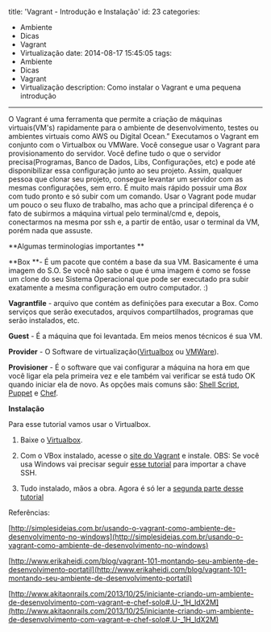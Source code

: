 title: 'Vagrant - Introdução e Instalação'
id: 23
categories:
  - Ambiente
  - Dicas
  - Vagrant
  - Virtualização
date: 2014-08-17 15:45:05
tags:
  - Ambiente
  - Dicas
  - Vagrant
  - Virtualização
description: Como instalar o Vagrant e uma pequena introdução
---

O Vagrant é uma ferramenta que permite a criação de máquinas virtuais(VM's) rapidamente para o ambiente de desenvolvimento, testes ou ambientes virtuais como AWS ou Digital Ocean.”<!--more-->
Executamos o Vagrant em conjunto com o Virtualbox ou VMWare. Você consegue usar o Vagrant para provisionamento do servidor. Você define tudo o que o servidor precisa(Programas, Banco de Dados, Libs, Configurações, etc) e pode até disponibilizar essa configuração junto ao seu projeto. Assim, qualquer pessoa que clonar seu projeto, consegue levantar um servidor com as mesmas configurações, sem erro.
É muito mais rápido possuir uma *Box* com tudo pronto e só subir com um comando.
Usar o Vagrant pode mudar um pouco o seu fluxo de trabalho, mas acho que a principal diferença é o fato de subirmos a máquina virtual pelo terminal/cmd e, depois, conectarmos na mesma por ssh e, a partir de então, usar o terminal da VM, porém nada que assuste.

**Algumas terminologias importantes **

**Box **- É um pacote que contém a base da sua VM. Basicamente é uma imagem do S.O. Se você não sabe o que é uma imagem é como se fosse um clone do seu Sistema Operacional que pode ser executado pra subir exatamente a mesma configuração em outro computador. :)

**Vagrantfile** - arquivo que contém as definições para executar a Box. Como serviços que serão executados, arquivos compartilhados, programas que serão instalados, etc.

**Guest** - É a máquina que foi levantada. Em meios menos técnicos é sua VM.

**Provider** - O Software de virtualização([Virtualbox](https://www.virtualbox.org) ou [VMWare](https://my.vmware.com/web/vmware/free)).

**Provisioner** - É o software que vai configurar a máquina na hora em que você ligar ela pela primeira vez e ele também vai verificar se está tudo OK quando iniciar ela de novo. As opções mais comuns são: [Shell Script](https://pt.wikipedia.org/wiki/Shell_script), [Puppet](https://puppetlabs.com/) e [Chef](https://www.chef.io/chef/).

**Instalação**

Para esse tutorial vamos usar o Virtualbox.

1. Baixe o [Virtualbox](https://www.virtualbox.org/wiki/Downloads "Download do Virtualbox").

2. Com o VBox instalado, acesse o [site do Vagrant](http://www.vagrantup.com/downloads.html "Vagrant") e instale.
OBS: Se você usa Windows vai precisar seguir [esse tutorial](/posts/vagrant-no-windows/) para importar a chave SSH.

3. Tudo instalado, mãos a obra. Agora é só ler a [segunda parte desse tutorial](/posts/configurar-vagrant/ "Como configurar e utilizar o Vagrant")

Referências:

[http://simplesideias.com.br/usando-o-vagrant-como-ambiente-de-desenvolvimento-no-windows](http://simplesideias.com.br/usando-o-vagrant-como-ambiente-de-desenvolvimento-no-windows)

[http://www.erikaheidi.com/blog/vagrant-101-montando-seu-ambiente-de-desenvolvimento-portatil](http://www.erikaheidi.com/blog/vagrant-101-montando-seu-ambiente-de-desenvolvimento-portatil)

[http://www.akitaonrails.com/2013/10/25/iniciante-criando-um-ambiente-de-desenvolvimento-com-vagrant-e-chef-solo#.U-_1H_ldX2M](http://www.akitaonrails.com/2013/10/25/iniciante-criando-um-ambiente-de-desenvolvimento-com-vagrant-e-chef-solo#.U-_1H_ldX2M)

&nbsp;
